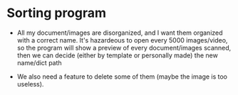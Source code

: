 # Sorting program

- All my document/images are disorganized, and I want them organized with a correct name. It's hazardeous to open every 5000 images/video, so the program will show a preview of every document/images scanned, then we can decide (either by template or personally made) the new name/dict path

- We also need a feature to delete some of them (maybe the image is too useless).
